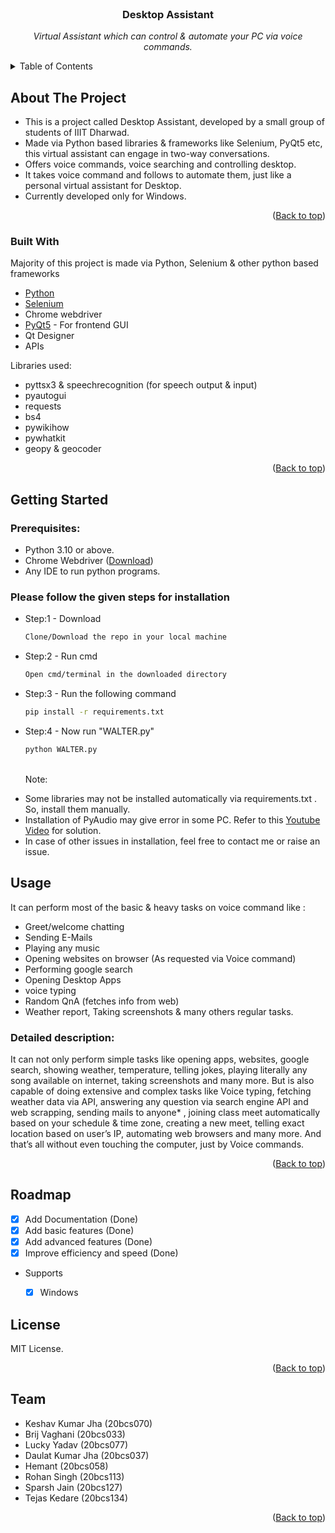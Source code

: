 <br />
<div align="center">

  <h3 align="center">Desktop Assistant</h3>

  <p align="center"><i>
    Virtual Assistant which can control & automate your PC via voice commands.</i>
    <br />
  </p>

</div>

<!-- [Project Report](https://docs.google.com/document/d/1qvrIWh1b0dRF_al1kI0ByCmzfFQCa_haM2fAzWonNd0/) -->
<details>
  <summary>Table of Contents</summary>
  <ol>
    <li>
      <a href="#about-the-project">About The Project</a>
      <ul>
        <li><a href="#built-with">Built With</a></li>
      </ul>
    </li>
    <li>
      <a href="#getting-started">Getting Started</a>
      <ul>
        <li><a href="#prerequisites">Prerequisites</a></li>
        <!-- <li><a href="#installation">Installation</a></li> -->
      </ul>
    </li>
    <li><a href="#usage">Usage</a></li>
    <li><a href="#roadmap">Roadmap</a></li>
    <li><a href="#license">License</a></li>
  </ol>
</details>


## About The Project

- This is a project called Desktop Assistant, developed by a small group of students of IIIT Dharwad.
- Made via Python based libraries & frameworks like Selenium, PyQt5 etc, this virtual assistant can engage in two-way conversations.
- Offers voice commands, voice searching and controlling desktop.
- It takes voice command and follows to automate them, just like a personal virtual assistant for Desktop.
- Currently developed only for Windows.

<p align="right">(<a href="#top">Back to top</a>)</p>


### Built With
Majority of this project is made via Python, Selenium & other python based frameworks

* [Python](https://www.python.org/)
* [Selenium](https://www.selenium.dev/)
* Chrome webdriver
* [PyQt5](https://www.riverbankcomputing.com/software/pyqt/) - For frontend GUI
* Qt Designer
* APIs

Libraries used:

* pyttsx3 & speechrecognition (for speech output & input)
* pyautogui
* requests
* bs4
* pywikihow
* pywhatkit
* geopy & geocoder

<p align="right">(<a href="#top">Back to top</a>)</p>



## Getting Started

### Prerequisites:
- Python 3.10 or above.
- Chrome Webdriver  ([Download](https://chromedriver.chromium.org/downloads))
- Any IDE to run python programs.

### Please follow the given steps for installation

* Step:1 - Download
  ```sh
  Clone/Download the repo in your local machine
  ```
* Step:2 - Run cmd
  ```sh
  Open cmd/terminal in the downloaded directory
  ```  
* Step:3 - Run the following command
  ```sh
  pip install -r requirements.txt
  ```   
* Step:4 - Now run "WALTER.py"
  ```sh
  python WALTER.py
  ```  
  <br />
  Note:
 - Some libraries may not be installed automatically via requirements.txt . So, install them manually.
 - Installation of PyAudio may give error in some PC. Refer to this [Youtube Video](https://www.youtube.com/watch?v=-3am_5jMzJ4) for solution.
 - In case of other issues in installation, feel free to contact me or raise an issue.
 
## Usage

It can perform most of the basic & heavy tasks on voice command like :
- Greet/welcome chatting
- Sending E-Mails
- Playing any music
- Opening websites on browser (As requested via Voice command)
- Performing google search
- Opening Desktop Apps
- voice typing
- Random QnA (fetches info from web)
- Weather report, Taking screenshots & many others regular tasks.

### Detailed description:


It can not only perform simple tasks like opening apps, websites, google search, showing weather, temperature, telling jokes, playing literally any song available on internet, taking screenshots and many more.
But is also capable of doing extensive and complex tasks like Voice typing, fetching weather data via API, answering any question via search engine API and web scrapping, sending mails to anyone* , joining class meet automatically based on your schedule & time zone, creating a new meet, telling exact location based on user’s IP, automating web browsers and many more. And that’s all without even touching the computer, just by Voice commands.


<p align="right">(<a href="#top">Back to top</a>)</p>


## Roadmap

- [x] Add Documentation (Done)
- [x] Add basic features (Done)
- [x] Add advanced features (Done)
- [x] Improve efficiency and speed (Done)
- Supports
    - [x] Windows


## License

MIT License.

<p align="right">(<a href="#top">Back to top</a>)</p>



<!-- Team -->
## Team

- Keshav Kumar Jha (20bcs070)
- Brij Vaghani (20bcs033)
- Lucky Yadav (20bcs077)
- Daulat Kumar Jha (20bcs037)
- Hemant (20bcs058)
- Rohan Singh (20bcs113)
- Sparsh Jain (20bcs127)
- Tejas Kedare (20bcs134)

<p align="right">(<a href="#top">Back to top</a>)</p>
